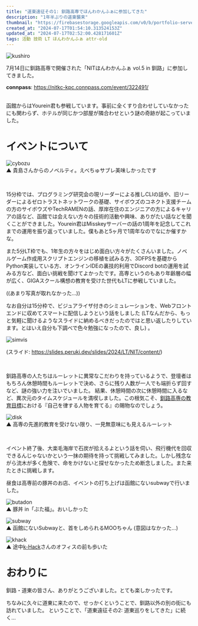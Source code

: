 ```yaml
---
title: "道東遠征その1: 釧路高専でほんわかんふぁに参加してきた"
description: "1年半ぶりの道東襲来"
thumbnail: "https://firebasestorage.googleapis.com/v0/b/portfolio-server-77440.appspot.com/o/images%2Farticles%2Fc7bb664e-c23a-49b6-8a98-88328da8fe74%2Fkosen.webp?alt=media&token=5df5d0e9-2814-489e-812b-ffa5334af7c1"
created_at: "2024-07-17T01:54:10.313524153Z"
updated_at: "2024-07-17T02:52:00.428171601Z"
tags: 活動 技術 LT ほんわかんふぁ attr-old
---
```


![kushiro](https://firebasestorage.googleapis.com/v0/b/portfolio-server-77440.appspot.com/o/images%2Farticles%2Fc7bb664e-c23a-49b6-8a98-88328da8fe74%2Fkushiro.webp?alt=media&token=12aca3a5-c698-433c-a797-cef05ac07f48)


7月14日に釧路高専で開催された「NITほんわかんふぁ vol.5 in 釧路」に参加してきました。
<br>

**connpass**: https://nitkc-kpc.connpass.com/event/322491/

<br>
函館からはYourein君も参戦しています。事前に全くすり合わせしていなかったにも関わらず、ホテルが同じかつ部屋が隣合わせという謎の奇跡が起こっていました。


# イベントについて

![cybozu](https://firebasestorage.googleapis.com/v0/b/portfolio-server-77440.appspot.com/o/images%2Farticles%2Fc7bb664e-c23a-49b6-8a98-88328da8fe74%2Fcybozu.webp?alt=media&token=cce42185-b9b1-4ed1-bdb1-3cd45362499d)
<br>▲ 貴島さんからのノベルティ。えべちゅサブレ美味しかったです

<br>

15分枠では、プログラミング研究会の現リーダーによる推しCLIの話や、旧リーダーによるゼロトラストネットワークの基礎、サイボウズのコネクト支援チームの方のサイボウズやTechRAMENの話、厚岸在住のエンジニアの方によるキャリアの話など、函館では会えない方々の技術的活動や興味、ありがたい話などを聞くことができました。Yourein君はMisskeyサーバーの話の1周年を記念してこれまでの運用を振り返っていました。僕もあと5ヶ月で1周年なのでなにか催すかな。

また5分LT枠でも、1年生の方々をはじめ面白い方々がたくさんいました。ノベルゲーム作成用スクリプトエンジンの移植を試みる方、3DFPSを基礎からPython実装している方、オンラインIDEの裏技的利用でDiscord botの運用を試みる方など、面白い挑戦を聞けてよかったです。高専というのもあり年齢層の幅が広く、GIGAスクール構想の教育を受けた世代もLTに参戦していました。

((あまり写真が取れなかった...))

なお自分は15分枠で、ビジュアライザ付きのシミュレーションを、Webフロントエンドに収めてスマートに配信しようという話をしました (LTなんだから、もっと気軽に聞けるようなスライドに納めるべきだったのではと思い返したりしています。とはいえ自分も下調べで色々勉強になったので、良し) 。

![simvis](https://firebasestorage.googleapis.com/v0/b/portfolio-server-77440.appspot.com/o/images%2Farticles%2Fc7bb664e-c23a-49b6-8a98-88328da8fe74%2Fsimvis.png?alt=media&token=ee940adf-8813-4c83-b5f6-6881fc462460)

(スライド: https://slides.peruki.dev/slides/2024/LT/NIT/content/)

<br>

釧路高専の人たちはルーレットに異常なこだわりを持っているようで、登壇者はもちろん休憩時間もルーレットで決め、さらに残り人数が一人でも端折らず回すなど、謎の強い力を注いでいました。 結果、休憩時間の次に休憩時間に入るなど、異次元のタイムスケジュールを満喫しました。この根気こそ、[釧路高専の教育目標](https://www.kushiro-ct.ac.jp/2011/05/20/3261/)における『自己を律する人物を育てる』の賜物なのでしょう。

![disk](https://firebasestorage.googleapis.com/v0/b/portfolio-server-77440.appspot.com/o/images%2Farticles%2Fc7bb664e-c23a-49b6-8a98-88328da8fe74%2Fdisk.webp?alt=media&token=3a133ac0-bc16-4a79-9c05-d67c6fd9f48c)
<br>▲ 高専の先進的教育を受けない限り、一見無意味にも見えるルーレット

<br>

イベント終了後、大楽毛海岸で石炭が拾えるよという話を伺い、飛行機代を回収できるんじゃないかという一抹の期待を持って挑戦してみました。しかし残念ながら流木が多く危険で、命をかけないと探せなかったため断念しました。また来たときに挑戦します。

昼食は高専前の豚丼のお店、イベントの打ち上げは函館にないsubwayで行いました。

![butadon](https://firebasestorage.googleapis.com/v0/b/portfolio-server-77440.appspot.com/o/images%2Farticles%2Fc7bb664e-c23a-49b6-8a98-88328da8fe74%2Fbutadon.webp?alt=media&token=a74cc76f-e258-4805-b970-fa07fe757052)
<br>▲ 豚丼 in「ぶた福」。おいしかった

![subway](https://firebasestorage.googleapis.com/v0/b/portfolio-server-77440.appspot.com/o/images%2Farticles%2Fc7bb664e-c23a-49b6-8a98-88328da8fe74%2Fsubway.webp?alt=media&token=549e9bf5-62e9-41ff-b8a2-cf776b163fb2)
<br>▲ 函館にないSubwayと、首をしめられるMOOちゃん (意図はなかった...)

![khack](https://firebasestorage.googleapis.com/v0/b/portfolio-server-77440.appspot.com/o/images%2Farticles%2Fc7bb664e-c23a-49b6-8a98-88328da8fe74%2Fkhack.webp?alt=media&token=b8e0a19c-4c18-4bd7-92d4-13fd6efa075a)
<br>▲ 途中[k-Hack](https://k-hack.co.jp/)さんのオフィスの前も歩いた

# おわりに

釧路・道東の皆さん、ありがとうございました。とても楽しかったです。

ちなみに久々に道東に来たので、せっかくということで、釧路以外の別の街にも訪れていました。
ということで、「道東遠征その2: 道東巡りをしてきた」に続く...

